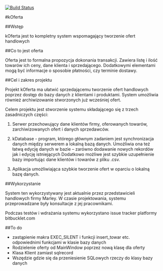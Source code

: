 [![Build Status](https://travis-ci.org/konserw/koferta.svg?branch=master)](https://travis-ci.org/konserw/koferta)

#kOferta

##Wstęp

kOferta jest to kompletny system wspomagający tworzenie ofert handlowych

##Co to jest oferta

Oferta jest to formalna propozycja dokonania transakcji. Zawiera listę i ilość
towarów ich ceny, dane klienta i sprzedającego. Dodatkowymi elementami mogą być
informacje o sposobie płatności, czy terminie dostawy.

##Cel i zakres projektu

Projekt kOferta ma ułatwić sprzedającemu tworzenie ofert handlowych poprzez dostęp do bazy danych z klientami i produktami.
System umożliwia również archiwizowanie stworzonych już wcześniej ofert.

Celem projektu jest stworzenie systemu składającego się z trzech zasadniczych części:

1. Serwer przechowujący dane klientów firmy, oferowanych towarów, zarchiwizowanych ofert i danych sprzedawców.

2. kDatabase - program, którego głównym zadaniem jest synchronizacja danych między serwerem a lokalną bazą danych.
Umożliwia ona też łatwą edycję danych w bazie – zarówno dodawanie nowych rekordów jak i edycję istniejących Dodatkowo
możliwe jest szybkie uzupełnienie bazy importując dane klientów i towarów z pliku .csv.

3. Aplikacja umożliwiająca szybkie tworzenie ofert w oparciu o lokalną bazę danych.

##Wykorzystanie

System ten wykorzystywany jest aktualnie przez przedstawicieli handlowych firmy Marley.
W czasie projektowania, systemu przeprowadzane były konsultacje z jej pracownikami.

Podczas testów i wdrażania systemu wykorzystano issue tracker platformy bitbucklet.com

##To do
* zastąpienie makra EXEC_SILENT i funkcji insert_towar etc. odpowiednimi funkcjami w klasie bazy danych
* Rodzielenie oferty od MainWindow poprzez nową klasę dla oferty
* Klasa Klient zamiast sqlrecord
* Wszędzie gdzie się da przeniesienie SQLowych rzeczy do klasy bazy danych
